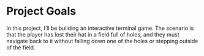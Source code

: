 Project Goals
====

In this project, I’ll be building an interactive terminal game. The scenario is that the player has lost their hat in a field full of holes, and they must navigate back to it without falling down one of the holes or stepping outside of the field.